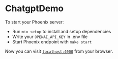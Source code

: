 # ChatgptDemo

To start your Phoenix server:

  * Run `mix setup` to install and setup dependencies
  * Write your `OPENAI_API_KEY` in .env file
  * Start Phoenix endpoint with `make start`

Now you can visit [`localhost:4000`](http://localhost:4000) from your browser.
